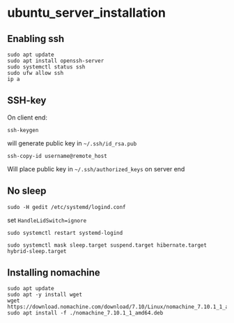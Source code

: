 # ubuntu_server_installation


## Enabling ssh

    sudo apt update
    sudo apt install openssh-server
    sudo systemctl status ssh
    sudo ufw allow ssh
    ip a

## SSH-key

On client end:

    ssh-keygen
    
will generate public key in `~/.ssh/id_rsa.pub`
    
    ssh-copy-id username@remote_host
    
Will place public key in `~/.ssh/authorized_keys` on server end
    
## No sleep
    
    sudo -H gedit /etc/systemd/logind.conf
    
set `HandleLidSwitch=ignore`

    sudo systemctl restart systemd-logind
    
    sudo systemctl mask sleep.target suspend.target hibernate.target hybrid-sleep.target

## Installing nomachine

    sudo apt update
    sudo apt -y install wget
    wget https://download.nomachine.com/download/7.10/Linux/nomachine_7.10.1_1_amd64.deb
    sudo apt install -f ./nomachine_7.10.1_1_amd64.deb
